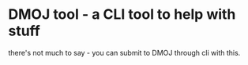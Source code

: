 # DMOJ tool - a CLI tool to help with stuff

there's not much to say - you can submit to DMOJ through cli with this.
